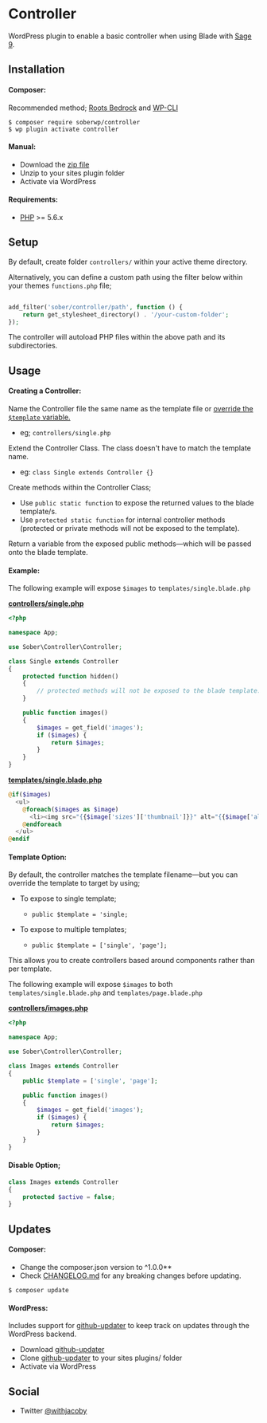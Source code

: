 # Controller

WordPress plugin to enable a basic controller when using Blade with [Sage 9](https://roots.io/sage/).

## Installation

#### Composer:

Recommended method; [Roots Bedrock](https://roots.io/bedrock/) and [WP-CLI](http://wp-cli.org/)
```shell
$ composer require soberwp/controller
$ wp plugin activate controller
```

#### Manual:

* Download the [zip file](https://github.com/soberwp/models/archive/master.zip)
* Unzip to your sites plugin folder
* Activate via WordPress

#### Requirements:

* [PHP](http://php.net/manual/en/install.php) >= 5.6.x

## Setup

By default, create folder `controllers/` within your active theme directory. 

Alternatively, you can define a custom path using the filter below within your themes `functions.php` file; 
```php

add_filter('sober/controller/path', function () {
    return get_stylesheet_directory() . '/your-custom-folder';
});
```

The controller will autoload PHP files within the above path and its subdirectories.

## Usage

#### Creating a Controller:

Name the Controller file the same name as the template file or [override the `$template` variable.](#option-template)
* eg; `controllers/single.php`

Extend the Controller Class.  The class doesn't have to match the template name.
* eg: `class Single extends Controller {}`

Create methods within the Controller Class;
* Use `public static function` to expose the returned values to the blade template/s. 
* Use `protected static function` for internal controller methods (protected or private methods will not be exposed to the template).

Return a variable from the exposed public methods&mdash;which will be passed onto the blade template.

#### Example: 

The following example will expose `$images` to `templates/single.blade.php`

**[controllers/single.php](.github/controllers/single.php)**

```php
<?php

namespace App;

use Sober\Controller\Controller;

class Single extends Controller
{
    protected function hidden()
    {
        // protected methods will not be exposed to the blade template.
    }

    public function images()
    {
        $images = get_field('images');
        if ($images) {
            return $images;
        }
    }
}
```

**[templates/single.blade.php](.github/templates/single.blade.php)**

```php
@if($images)
  <ul>
    @foreach($images as $image)
      <li><img src="{{$image['sizes']['thumbnail']}}" alt="{{$image['alt']}}"></li>
    @endforeach
  </ul>
@endif
```

<a name="option-template"></a>

#### Template Option:

By default, the controller matches the template filename&mdash;but you can override the template to target by using; 

* To expose to single template; 
    * `public $template = 'single;`

* To expose to multiple templates; 
    * `public $template = ['single', 'page'];`

This allows you to create controllers based around components rather than per template.

The following example will expose `$images` to both `templates/single.blade.php` and `templates/page.blade.php`

**[controllers/images.php](.github/controllers/images.php)**

```php
<?php

namespace App;

use Sober\Controller\Controller;

class Images extends Controller
{
    public $template = ['single', 'page'];

    public function images()
    {
        $images = get_field('images');
        if ($images) {
            return $images;
        }
    }
}
```

#### Disable Option;

```php
class Images extends Controller
{
    protected $active = false;
}
```

## Updates

#### Composer:

* Change the composer.json version to ^1.0.0**
* Check [CHANGELOG.md](CHANGELOG.md) for any breaking changes before updating.

```shell
$ composer update
```

#### WordPress:

Includes support for [github-updater](https://github.com/afragen/github-updater) to keep track on updates through the WordPress backend.
* Download [github-updater](https://github.com/afragen/github-updater)
* Clone [github-updater](https://github.com/afragen/github-updater) to your sites plugins/ folder
* Activate via WordPress

## Social

* Twitter [@withjacoby](https://twitter.com/withjacoby)
